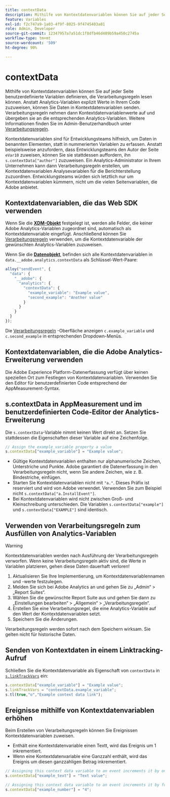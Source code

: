 ```yaml
---
title: contextData
description: Mithilfe von Kontextdatenvariablen können Sie auf jeder Seite benutzerdefinierte Variablen definieren, die Verarbeitungsregeln lesen können.
feature: Variables
exl-id: f2c747a9-1a03-4f9f-8025-9f4745403a81
role: Admin, Developer
source-git-commit: 12347957a7a51dc1f8dfb46d489b59a450c2745a
workflow-type: tm+mt
source-wordcount: '509'
ht-degree: 90%

---
```


# contextData

Mithilfe von Kontextdatenvariablen können Sie auf jeder Seite benutzerdefinierte Variablen definieren, die Verarbeitungsregeln lesen können. Anstatt Analytics-Variablen explizit Werte in Ihrem Code zuzuweisen, können Sie Daten in Kontextdatenvariablen senden. Verarbeitungsregeln nehmen dann Kontextdatenvariablenwerte auf und übergeben sie an die entsprechenden Analytics-Variablen. Weitere Informationen finden Sie im Admin-Benutzerhandbuch unter [Verarbeitungsregeln](/help/admin/admin/c-manage-report-suites/c-edit-report-suites/general/c-processing-rules/c-processing-rules-configuration/t-processing-rules.md).

Kontextdatenvariablen sind für Entwicklungsteams hilfreich, um Daten in benannten Elementen, statt in nummerierten Variablen zu erfassen. Anstatt beispielsweise anzufordern, dass Entwicklungsteams den Autor der Seite `eVar10` zuweisen, können Sie sie stattdessen auffordern, ihn `s.contextData["author"]` zuzuweisen. Ein Analytics-Administrator in Ihrem Unternehmen kann dann Verarbeitungsregeln erstellen, um Kontextdatenvariablen Analysevariablen für die Berichterstellung zuzuordnen. Entwicklungsteams würden sich letztlich nur um Kontextdatenvariablen kümmern, nicht um die vielen Seitenvariablen, die Adobe anbietet.

## Kontextdatenvariablen, die das Web SDK verwenden

Wenn Sie die [**XDM-Objekt**](/help/implement/aep-edge/xdm-var-mapping.md) festgelegt ist, werden alle Felder, die keiner Adobe Analytics-Variablen zugeordnet sind, automatisch als Kontextdatenvariable eingefügt. Anschließend können Sie [Verarbeitungsregeln](/help/admin/admin/c-manage-report-suites/c-edit-report-suites/general/c-processing-rules/processing-rules.md) verwenden, um die Kontextdatenvariable der gewünschten Analytics-Variablen zuzuweisen.

Wenn Sie die [**Datenobjekt**](/help/implement/aep-edge/data-var-mapping.md), befinden sich alle Kontextdatenvariablen in `data.__adobe.analytics.contextData` als Schlüssel-Wert-Paare:

```js
alloy("sendEvent", {
  "data": {
    "__adobe": {
      "analytics": {
        "contextData": {
          "example_variable": "Example value",
          "second_example": "Another value"
        }
      }
    }
  }
});
```

Die [Verarbeitungsregeln](/help/admin/admin/c-manage-report-suites/c-edit-report-suites/general/c-processing-rules/processing-rules.md) -Oberfläche anzeigen `c.example_variable` und `c.second_example` in entsprechenden Dropdown-Menüs.

## Kontextdatenvariablen, die die Adobe Analytics-Erweiterung verwenden

Die Adobe Experience Platform-Datenerfassung verfügt über keinen speziellen Ort zum Festlegen von Kontextdatenvariablen. Verwenden Sie den Editor für benutzerdefinierten Code entsprechend der AppMeasurement-Syntax.

## s.contextData in AppMeasurement und im benutzerdefinierten Code-Editor der Analytics-Erweiterung

Die `s.contextData`-Variable nimmt keinen Wert direkt an. Setzen Sie stattdessen die Eigenschaften dieser Variable auf eine Zeichenfolge.

```js
// Assign the example_variable property a value
s.contextData["example_variable"] = "Example value";
```

* Gültige Kontextdatenvariablen enthalten nur alphanumerische Zeichen, Unterstriche und Punkte. Adobe garantiert die Datenerfassung in den Verarbeitungsregeln nicht, wenn Sie andere Zeichen, wie z. B. Bindestriche, einfügen.
* Starten Sie Kontextdatenvariablen nicht mit `"a."`. Dieses Präfix ist reserviert und wird von Adobe verwendet. Verwenden Sie zum Beispiel nicht `s.contextData["a.InstallEvent"]`.
* Bei Kontextdatenvariablen wird nicht zwischen Groß- und Kleinschreibung unterschieden. Die Variablen `s.contextData["example"]` und `s.contextData["EXAMPLE"]` sind identisch.

## Verwenden von Verarbeitungsregeln zum Ausfüllen von Analytics-Variablen

>[!WARNING]
>
>Kontextdatenvariablen werden nach Ausführung der Verarbeitungsregeln verworfen. Wenn keine Verarbeitungsregeln aktiv sind, die Werte in Variablen platzieren, gehen diese Daten dauerhaft verloren!

1. Aktualisieren Sie Ihre Implementierung, um Kontextdatenvariablennamen und -werte festzulegen.
2. Melden Sie sich bei Adobe Analytics an und gehen Sie zu „Admin“ > „Report Suites“.
3. Wählen Sie die gewünschte Report Suite aus und gehen Sie dann zu „Einstellungen bearbeiten“ > „Allgemein“ > „Verarbeitungsregeln“.
4. Erstellen Sie eine Verarbeitungsregel, die eine Analytics-Variable auf den Wert der Kontextdatenvariablen setzt.
5. Speichern Sie die Änderungen.

Verarbeitungsregeln werden sofort nach dem Speichern wirksam. Sie gelten nicht für historische Daten.

## Senden von Kontextdaten in einem Linktracking-Aufruf

Schließen Sie die Kontextdatenvariable als Eigenschaft von `contextData` in [`s.linkTrackVars`](../config-vars/linktrackvars.md) ein:

```js
s.contextData["example_variable"] = "Example value";
s.linkTrackVars = "contextData.example_variable";
s.tl(true,"o","Example context data link");
```

## Ereignisse mithilfe von Kontextdatenvariablen erhöhen

Beim Erstellen von Verarbeitungsregeln können Sie Ereignissen Kontextdatenvariablen zuweisen.

* Enthält eine Kontextdatenvariable einen Textt, wird das Ereignis um 1 inkrementiert.
* Wenn eine Kontextdatenvariable eine Ganzzahl enthält, wird das Ereignis um diesen ganzzahligen Betrag inkrementiert.

```js
// Assigning this context data variable to an event increments it by one
s.contextData["example_text"] = "Text value";

// Assigning this context data variable to an event increments it by four
s.contextData["example_number"] = "4";
```
